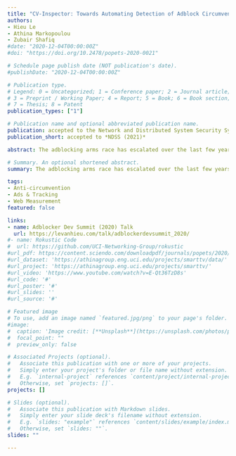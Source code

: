 ```yaml
---
title: "CV-Inspector: Towards Automating Detection of Adblock Circumvention"
authors:
- Hieu Le
- Athina Markopoulou
- Zubair Shafiq
#date: "2020-12-04T00:00:00Z"
#doi: "https://doi.org/10.2478/popets-2020-0021"

# Schedule page publish date (NOT publication's date).
#publishDate: "2020-12-04T00:00:00Z"

# Publication type.
# Legend: 0 = Uncategorized; 1 = Conference paper; 2 = Journal article;
# 3 = Preprint / Working Paper; 4 = Report; 5 = Book; 6 = Book section;
# 7 = Thesis; 8 = Patent
publication_types: ["1"]

# Publication name and optional abbreviated publication name.
publication: accepted to the Network and Distributed System Security Symposium (NDSS 2021)
publication_short: accepted to *NDSS (2021)*

abstract: The adblocking arms race has escalated over the last few years. An entire new ecosystem of circumvention (CV) services has recently emerged that aims to bypass adblockers by obfuscating site content, making it difficult for adblocking filter lists to distinguish between ads and functional content. In this paper, we investigate recent anti-circumvention (anti-CV) efforts by the adblocking community that leverage custom filter lists. In particular, we analyze the anti-circumvention filter list (ACVL}, which supports advanced filter rules with enriched syntax and capabilities designed specifically to counter circumvention. We show that keeping ACVL rules up-to-date requires significant effort by expert list curators, who need to continuously monitor sites known to employ CV services and to discover new such sites in the wild; both tasks require considerable manual effort. To help automate and scale ACVL curation, we develop CV-Inspector, a machine learning approach for automatically detecting whether a site employs successful circumvention using differential execution analysis. We show that CV-Inspector achieves an F1-score 0.89 when detecting sites that successfully circumvent adblockers, and 0.94 for sites that do not. We apply CV-Inspector to discover sites that employ CV in the wild on top-20K sites. We also apply CV-Inspector to a list of sites that are known to utilize CV, and which are continuously monitored by ACVL authors, who counter CV by updating filter rules. In the latter case, we demonstrate that CV-Inspector reduces human labeling effort by 98%, which removes a major bottleneck for ACVL authors. Our work is the first large-scale study of the state of the circumvention arms race, and makes an important step towards automating anti-CV efforts.

# Summary. An optional shortened abstract.
summary: The adblocking arms race has escalated over the last few years. An entire new ecosystem of circumvention (CV) services has recently emerged that aims to bypass adblockers by obfuscating site content, making it difficult for adblocking filter lists to distinguish between ads and functional content. In this paper, we investigate recent anti-circumvention (anti-CV) efforts by the adblocking community that leverage custom filter lists. To help automate and scale ACVL curation, we develop CV-Inspector, a machine learning approach for automatically detecting whether a site employs successful circumvention using differential execution analysis.

tags:
- Anti-circumvention
- Ads & Tracking
- Web Measurement
featured: false

links:
- name: Adblocker Dev Summit (2020) Talk
  url: https://levanhieu.com/talk/adblockerdevsummit_2020/
#- name: Rokustic Code
#  url: https://github.com/UCI-Networking-Group/rokustic
#url_pdf: https://content.sciendo.com/downloadpdf/journals/popets/2020/2/article-p129.xml
#url_dataset: 'https://athinagroup.eng.uci.edu/projects/smarttv/data/'
#url_project: 'https://athinagroup.eng.uci.edu/projects/smarttv/'
#url_video: 'https://www.youtube.com/watch?v=E-Qt36TzD8s'
#url_code: '#'
#url_poster: '#'
#url_slides: ''
#url_source: '#'

# Featured image
# To use, add an image named `featured.jpg/png` to your page's folder. 
#image:
#  caption: 'Image credit: [**Unsplash**](https://unsplash.com/photos/pLCdAaMFLTE)'
#  focal_point: ""
#  preview_only: false

# Associated Projects (optional).
#   Associate this publication with one or more of your projects.
#   Simply enter your project's folder or file name without extension.
#   E.g. `internal-project` references `content/project/internal-project/index.md`.
#   Otherwise, set `projects: []`.
projects: []

# Slides (optional).
#   Associate this publication with Markdown slides.
#   Simply enter your slide deck's filename without extension.
#   E.g. `slides: "example"` references `content/slides/example/index.md`.
#   Otherwise, set `slides: ""`.
slides: ""

---
```


